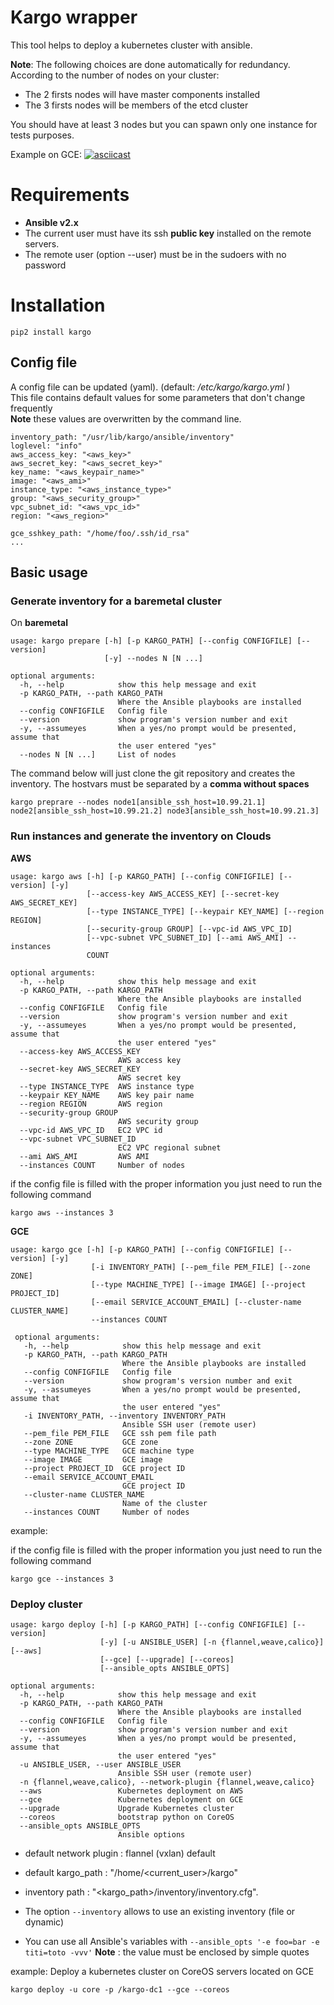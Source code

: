 Kargo wrapper
=============

This tool helps to deploy a kubernetes cluster with ansible.

**Note**: The following choices are done automatically for redundancy.
According to the number of nodes on your cluster:

-   The 2 firsts nodes will have master components installed
-   The 3 firsts nodes will be members of the etcd cluster

You should have at least 3 nodes but you can spawn only one instance for
tests purposes.

Example on GCE:
[![asciicast](https://asciinema.org/a/9ve0ern99yms5e70ij3dowf6w.png)](https://asciinema.org/a/9ve0ern99yms5e70ij3dowf6w?speed=3)

Requirements
============

-   **Ansible v2.x**
-   The current user must have its ssh **public key** installed on the
    remote servers.
-   The remote user (option --user) must be in the sudoers with no
    password

Installation
============

    pip2 install kargo

Config file
-----------

A config file can be updated (yaml). (default: */etc/kargo/kargo.yml* ) </br>
This file contains default values for some parameters that don't change
frequently </br>
**Note** these values are overwritten by the command line.

    inventory_path: "/usr/lib/kargo/ansible/inventory"
    loglevel: "info"
    aws_access_key: "<aws_key>"
    aws_secret_key: "<aws_secret_key>"
    key_name: "<aws_keypair_name>"
    image: "<aws_ami>"
    instance_type: "<aws_instance_type>"
    group: "<aws_security_group>"
    vpc_subnet_id: "<aws_vpc_id>"
    region: "<aws_region>"

    gce_sshkey_path: "/home/foo/.ssh/id_rsa"
    ...

Basic usage
-----------

### Generate inventory for a baremetal cluster

On **baremetal**

    usage: kargo prepare [-h] [-p KARGO_PATH] [--config CONFIGFILE] [--version]
                         [-y] --nodes N [N ...]

    optional arguments:
      -h, --help            show this help message and exit
      -p KARGO_PATH, --path KARGO_PATH
                            Where the Ansible playbooks are installed
      --config CONFIGFILE   Config file
      --version             show program's version number and exit
      -y, --assumeyes       When a yes/no prompt would be presented, assume that
                            the user entered "yes"
      --nodes N [N ...]     List of nodes

The command below will just clone the git repository and creates the
inventory.
The hostvars must be separated by a **comma without spaces**

    kargo preprare --nodes node1[ansible_ssh_host=10.99.21.1] node2[ansible_ssh_host=10.99.21.2] node3[ansible_ssh_host=10.99.21.3]

### Run instances and generate the inventory on Clouds

**AWS**

    usage: kargo aws [-h] [-p KARGO_PATH] [--config CONFIGFILE] [--version] [-y]
                     [--access-key AWS_ACCESS_KEY] [--secret-key AWS_SECRET_KEY]
                     [--type INSTANCE_TYPE] [--keypair KEY_NAME] [--region REGION]
                     [--security-group GROUP] [--vpc-id AWS_VPC_ID]
                     [--vpc-subnet VPC_SUBNET_ID] [--ami AWS_AMI] --instances
                     COUNT

    optional arguments:
      -h, --help            show this help message and exit
      -p KARGO_PATH, --path KARGO_PATH
                            Where the Ansible playbooks are installed
      --config CONFIGFILE   Config file
      --version             show program's version number and exit
      -y, --assumeyes       When a yes/no prompt would be presented, assume that
                            the user entered "yes"
      --access-key AWS_ACCESS_KEY
                            AWS access key
      --secret-key AWS_SECRET_KEY
                            AWS secret key
      --type INSTANCE_TYPE  AWS instance type
      --keypair KEY_NAME    AWS key pair name
      --region REGION       AWS region
      --security-group GROUP
                            AWS security group
      --vpc-id AWS_VPC_ID   EC2 VPC id
      --vpc-subnet VPC_SUBNET_ID
                            EC2 VPC regional subnet
      --ami AWS_AMI         AWS AMI
      --instances COUNT     Number of nodes

if the config file is filled with the proper information you just need to run the following command

    kargo aws --instances 3

**GCE** 

    usage: kargo gce [-h] [-p KARGO_PATH] [--config CONFIGFILE] [--version] [-y]                                        
                      [-i INVENTORY_PATH] [--pem_file PEM_FILE] [--zone ZONE]
                      [--type MACHINE_TYPE] [--image IMAGE] [--project PROJECT_ID]
                      [--email SERVICE_ACCOUNT_EMAIL] [--cluster-name CLUSTER_NAME]
                      --instances COUNT
     
     optional arguments:
       -h, --help            show this help message and exit
       -p KARGO_PATH, --path KARGO_PATH
                             Where the Ansible playbooks are installed
       --config CONFIGFILE   Config file
       --version             show program's version number and exit
       -y, --assumeyes       When a yes/no prompt would be presented, assume that
                             the user entered "yes"
       -i INVENTORY_PATH, --inventory INVENTORY_PATH
                             Ansible SSH user (remote user)
       --pem_file PEM_FILE   GCE ssh pem file path
       --zone ZONE           GCE zone
       --type MACHINE_TYPE   GCE machine type
       --image IMAGE         GCE image
       --project PROJECT_ID  GCE project ID
       --email SERVICE_ACCOUNT_EMAIL
                             GCE project ID
       --cluster-name CLUSTER_NAME
                             Name of the cluster
       --instances COUNT     Number of nodes


example:

if the config file is filled with the proper information you just need to run the following command

    kargo gce --instances 3


### Deploy cluster

    usage: kargo deploy [-h] [-p KARGO_PATH] [--config CONFIGFILE] [--version]
                        [-y] [-u ANSIBLE_USER] [-n {flannel,weave,calico}] [--aws]
                        [--gce] [--upgrade] [--coreos]
                        [--ansible_opts ANSIBLE_OPTS]

    optional arguments:
      -h, --help            show this help message and exit
      -p KARGO_PATH, --path KARGO_PATH
                            Where the Ansible playbooks are installed
      --config CONFIGFILE   Config file
      --version             show program's version number and exit
      -y, --assumeyes       When a yes/no prompt would be presented, assume that
                            the user entered "yes"
      -u ANSIBLE_USER, --user ANSIBLE_USER
                            Ansible SSH user (remote user)
      -n {flannel,weave,calico}, --network-plugin {flannel,weave,calico}
      --aws                 Kubernetes deployment on AWS
      --gce                 Kubernetes deployment on GCE
      --upgrade             Upgrade Kubernetes cluster
      --coreos              bootstrap python on CoreOS
      --ansible_opts ANSIBLE_OPTS
                            Ansible options

-   default network plugin : flannel (vxlan) default
-   default kargo\_path : "/home/\<current\_user\>/kargo"
-   inventory path : "\<kargo\_path\>/inventory/inventory.cfg".
-   The option `--inventory` allows to use an existing inventory (file
    or dynamic)

- You can use all Ansible's variables with
`--ansible_opts '-e foo=bar -e titi=toto -vvv'`
**Note** : the value
must be enclosed by simple quotes

example: Deploy a kubernetes cluster on CoreOS servers located on GCE

    kargo deploy -u core -p /kargo-dc1 --gce --coreos

